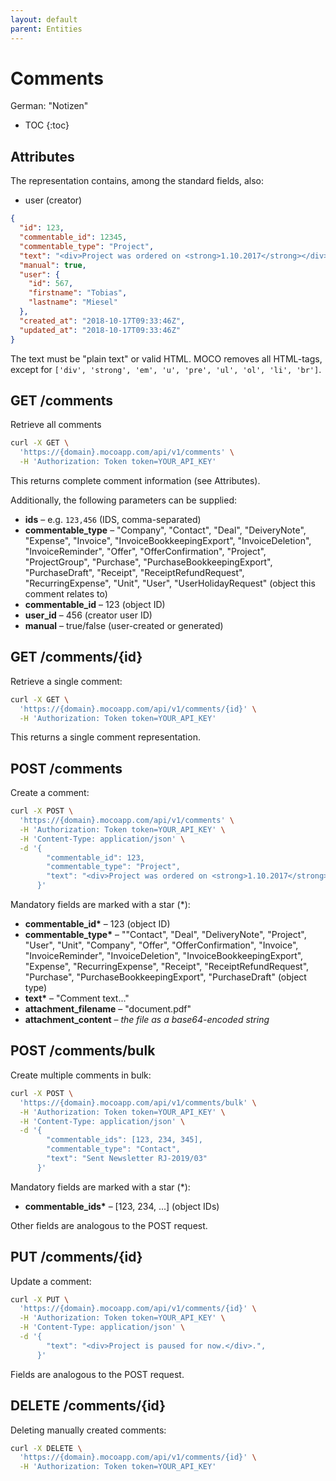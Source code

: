```yaml
---
layout: default
parent: Entities
---
```


# Comments

German: "Notizen"

- TOC
{:toc}

## Attributes

The representation contains, among the standard fields, also:

- user (creator)

```json
{
  "id": 123,
  "commentable_id": 12345,
  "commentable_type": "Project",
  "text": "<div>Project was ordered on <strong>1.10.2017</strong></div>.",
  "manual": true,
  "user": {
    "id": 567,
    "firstname": "Tobias",
    "lastname": "Miesel"
  },
  "created_at": "2018-10-17T09:33:46Z",
  "updated_at": "2018-10-17T09:33:46Z"
}
```

The text must be "plain text" or valid HTML. MOCO removes all HTML-tags, except for `['div', 'strong', 'em', 'u', 'pre', 'ul', 'ol', 'li', 'br']`.

## GET /comments

Retrieve all comments

```bash
curl -X GET \
  'https://{domain}.mocoapp.com/api/v1/comments' \
  -H 'Authorization: Token token=YOUR_API_KEY'
```

This returns complete comment information (see Attributes).

Additionally, the following parameters can be supplied:

- **ids** – e.g. `123,456` (IDS, comma-separated)
- **commentable_type** – "Company", "Contact", "Deal", "DeiveryNote", "Expense", "Invoice", "InvoiceBookkeepingExport", "InvoiceDeletion", "InvoiceReminder", "Offer", "OfferConfirmation", "Project", "ProjectGroup", "Purchase", "PurchaseBookkeepingExport", "PurchaseDraft", "Receipt", "ReceiptRefundRequest", "RecurringExpense", "Unit", "User", "UserHolidayRequest" (object this comment relates to)
- **commentable_id** – 123 (object ID)
- **user_id** – 456 (creator user ID)
- **manual** – true/false (user-created or generated)

## GET /comments/{id}

Retrieve a single comment:

```bash
curl -X GET \
  'https://{domain}.mocoapp.com/api/v1/comments/{id}' \
  -H 'Authorization: Token token=YOUR_API_KEY'
```

This returns a single comment representation.

## POST /comments

Create a comment:

```bash
curl -X POST \
  'https://{domain}.mocoapp.com/api/v1/comments' \
  -H 'Authorization: Token token=YOUR_API_KEY' \
  -H 'Content-Type: application/json' \
  -d '{
        "commentable_id": 123,
        "commentable_type": "Project",
        "text": "<div>Project was ordered on <strong>1.10.2017</strong></div>."
      }'
```

Mandatory fields are marked with a star (\*):

- **commentable_id\*** – 123 (object ID)
- **commentable_type\*** – ""Contact", "Deal", "DeliveryNote", "Project", "User", "Unit", "Company", "Offer", "OfferConfirmation", "Invoice", "InvoiceReminder", "InvoiceDeletion", "InvoiceBookkeepingExport", "Expense", "RecurringExpense", "Receipt", "ReceiptRefundRequest", "Purchase", "PurchaseBookkeepingExport", "PurchaseDraft" (object type)
- **text\*** – "Comment text..."
- **attachment_filename** – "document.pdf"
- **attachment_content** – _the file as a base64-encoded string_

## POST /comments/bulk

Create multiple comments in bulk:

```bash
curl -X POST \
  'https://{domain}.mocoapp.com/api/v1/comments/bulk' \
  -H 'Authorization: Token token=YOUR_API_KEY' \
  -H 'Content-Type: application/json' \
  -d '{
        "commentable_ids": [123, 234, 345],
        "commentable_type": "Contact",
        "text": "Sent Newsletter RJ-2019/03"
      }'
```

Mandatory fields are marked with a star (\*):

- **commentable_ids\*** – [123, 234, ...] (object IDs)

Other fields are analogous to the POST request.

## PUT /comments/{id}

Update a comment:

```bash
curl -X PUT \
  'https://{domain}.mocoapp.com/api/v1/comments/{id}' \
  -H 'Authorization: Token token=YOUR_API_KEY' \
  -H 'Content-Type: application/json' \
  -d '{
        "text": "<div>Project is paused for now.</div>.",
      }'
```

Fields are analogous to the POST request.

## DELETE /comments/{id}

Deleting manually created comments:

```bash
curl -X DELETE \
  'https://{domain}.mocoapp.com/api/v1/comments/{id}' \
  -H 'Authorization: Token token=YOUR_API_KEY'
```
